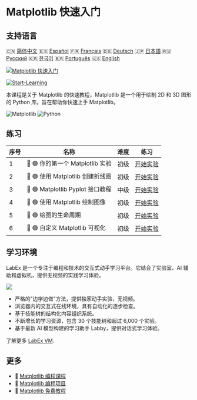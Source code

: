 # Matplotlib 快速入门

## 支持语言

🇨🇳 [简体中文](README_zh.md) 🇪🇸 [Español](README_es.md) 🇫🇷 [Français](README_fr.md) 🇩🇪 [Deutsch](README_de.md) 🇯🇵 [日本語](README_ja.md) 🇷🇺 [Русский](README_ru.md) 🇰🇷 [한국어](README_ko.md) 🇧🇷 [Português](README_pt.md) 🇺🇸 [English](README.md) 

[![Matplotlib 快速入门](https://cover-creator.labex.io/quick-start-with-matplotlib.png?lang=zh)](https://labex.io/zh/courses/quick-start-with-matplotlib)

[![Start-Learning](https://img.shields.io/badge/Start-Learning-whitesmoke?style=for-the-badge)](https://labex.io/zh/courses/quick-start-with-matplotlib)

本课程是关于 Matplotlib 的快速教程，Matplotlib 是一个用于绘制 2D 和 3D 图形的 Python 库。旨在帮助你快速上手 Matplotlib。

![Matplotlib](https://img.shields.io/badge/Matplotlib-whitesmoke?style=for-the-badge&logo=matplotlib)
![Python](https://img.shields.io/badge/Python-whitesmoke?style=for-the-badge&logo=python)


## 练习

|   序号 | 名称                             | 难度   | 练习                                                                                                                        |
|--------|----------------------------------|--------|-----------------------------------------------------------------------------------------------------------------------------|
|      1 | 📖 🟢 你的第一个 Matplotlib 实验 | 初级   | <a target='_blank' href='https://labex.io/zh/tutorials/python-your-first-matplotlib-lab-92737'>开始实验</a>                 |
|      2 | 📖 🟢 使用 Matplotlib 创建折线图 | 初级   | <a target='_blank' href='https://labex.io/zh/tutorials/python-create-a-line-plot-with-matplotlib-71147'>开始实验</a>        |
|      3 | 📖 🟢 Matplotlib Pyplot 接口教程 | 中级   | <a target='_blank' href='https://labex.io/zh/tutorials/matplotlib-matplotlib-pyplot-interface-tutorial-71148'>开始实验</a>  |
|      4 | 📖 🟢 使用 Matplotlib 绘制图像   | 初级   | <a target='_blank' href='https://labex.io/zh/tutorials/matplotlib-image-plotting-with-matplotlib-71149'>开始实验</a>        |
|      5 | 📖 🟢 绘图的生命周期             | 初级   | <a target='_blank' href='https://labex.io/zh/tutorials/python-the-lifecycle-of-a-plot-71150'>开始实验</a>                   |
|      6 | 📖 🟢 自定义 Matplotlib 可视化   | 初级   | <a target='_blank' href='https://labex.io/zh/tutorials/matplotlib-customizing-matplotlib-visualizations-71151'>开始实验</a> |

## 学习环境

LabEx 是一个专注于编程和技术的交互式动手学习平台。它结合了实验室、AI 辅助和虚拟机，提供无视频的实践学习体验。

![](https://tutorial-screenshot.getvm.io/images/vm-1725247253.png)

- 严格的"边学边做"方法，提供独家动手实验，无视频。
- 浏览器内的交互式在线环境，具有自动化的逐步检查。
- 基于技能树的结构化内容组织系统。
- 不断增长的学习资源，包含 30 个技能树和超过 6,000 个实验。
- 基于最新 AI 模型构建的学习助手 Labby，提供对话式学习体验。

了解更多 [LabEx VM](https://support.labex.io/using-labex/virtual-machine).

## 更多

- 🔗 [Matplotlib 编程课程](https://github.com/labex-labs/awesome-programming-courses)
- 🔗 [Matplotlib 编程项目](https://github.com/labex-labs/awesome-programming-projects)
- 🔗 [Matplotlib 免费教程](https://github.com/labex-labs/matplotlib-free-tutorials)

